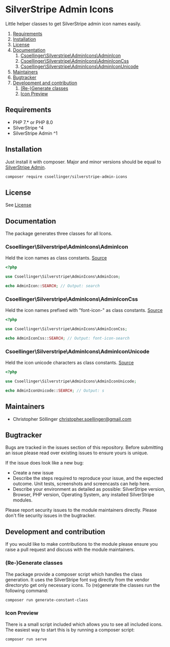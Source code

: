 # SilverStripe Admin Icons

Little helper classes to get SilverStripe admin icon names easily.

1. [Requirements](#requirements)
2. [Installation](#installation)
3. [License](#license)
4. [Documentation](#documentation)
   1. [Csoellinger\Silverstripe\AdminIcons\AdminIcon](#csoellingersilverstripeadminiconsadminicon)
   2. [Csoellinger\Silverstripe\AdminIcons\AdminIconCss](#csoellingersilverstripeadminiconsadminiconcss)
   3. [Csoellinger\Silverstripe\AdminIcons\AdminIconUnicode](#csoellingersilverstripeadminiconsadminiconunicode)
5. [Maintainers](#maintainers)
6. [Bugtracker](#bugtracker)
7. [Development and contribution](#development-and-contribution)
   1. [(Re-)Generate classes](#re-generate-classes)
   2. [Icon Preview](#icon-preview)

## Requirements

* PHP 7.* or PHP 8.0
* SilverStripe ^4
* SilverStripe Admin ^1

## Installation

Just install it with composer. Major and minor versions should be equal to [SilverStripe Admin](https://github.com/silverstripe/silverstripe-admin).

```bash
composer require csoellinger/silverstripe-admin-icons
```

## License
See [License](license.md)

## Documentation

The package generates three classes for all Icons.

### Csoellinger\Silverstripe\AdminIcons\AdminIcon

Held the icon names as class constants. [Source](./src/AdminIcon.php)

```php
<?php

use Csoellinger\Silverstripe\AdminIcons\AdminIcon;

echo AdminIcon::SEARCH; // Output: search
```

### Csoellinger\Silverstripe\AdminIcons\AdminIconCss

Held the icon names prefixed with "font-icon-" as class constants. [Source](./src/AdminIconCss.php)

```php
<?php

use Csoellinger\Silverstripe\AdminIcons\AdminIconCss;

echo AdminIconCss::SEARCH; // Output: font-icon-search
```

### Csoellinger\Silverstripe\AdminIcons\AdminIconUnicode

Held the icon unicode characters as class constants. [Source](./src/AdminIconUnicode.php)

```php
<?php

use Csoellinger\Silverstripe\AdminIcons\AdminIconUnicode;

echo AdminIconUnicode::SEARCH; // Output: s
```

## Maintainers

 * Christopher Söllinger <christopher.soellinger@gmail.com>

## Bugtracker

Bugs are tracked in the issues section of this repository. Before submitting an issue please read over
existing issues to ensure yours is unique.

If the issue does look like a new bug:

 - Create a new issue
 - Describe the steps required to reproduce your issue, and the expected outcome. Unit tests, screenshots
 and screencasts can help here.
 - Describe your environment as detailed as possible: SilverStripe version, Browser, PHP version,
 Operating System, any installed SilverStripe modules.

Please report security issues to the module maintainers directly. Please don't file security issues in the bugtracker.

## Development and contribution

If you would like to make contributions to the module please ensure you raise a pull request and discuss with the module maintainers.

### (Re-)Generate classes

The package provide a composer script which handles the class generation. It uses the SilverStripe font svg directly from the vendor directoryto get only necessary icons. To (re)generate the classes run the following command:

```bash
composer run generate-constant-class
```
### Icon Preview

There is a small script included which allows you to see all included icons. The easiest way to start this is by running a composer script:

```bash
composer run serve
```
